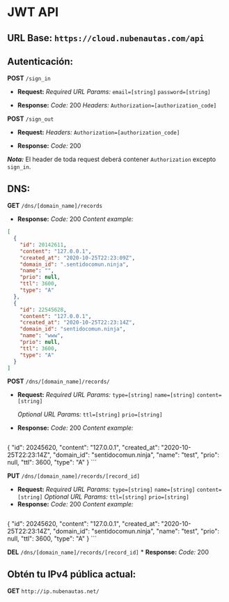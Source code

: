 # JWT API

## URL Base: `https://cloud.nubenautas.com/api`

## Autenticación:

__POST__ `/sign_in`
* **Request:**
    *Required URL Params:*
    `email=[string]`
    `password=[string]`

* **Response:**
    *Code:* 200
    *Headers:*
    `Authorization=[authorization_code]`

__POST__ `/sign_out`
* **Request:**
    *Headers:*
    `Authorization=[authorization_code]`

* **Response:**
    *Code:* 200

***Nota:*** El header de toda request deberá contener `Authorization` excepto `sign_in`.

## DNS:
__GET__ `/dns/[domain_name]/records`

* **Response:**
    *Code:* 200
    *Content example:*
```json
[
  {
    "id": 20142611,
    "content": "127.0.0.1",
    "created_at": "2020-10-25T22:23:09Z",
    "domain_id": ".sentidocomun.ninja",
    "name": "",
    "prio": null,
    "ttl": 3600,
    "type": "A"
  },
  {
    "id": 22545628,
    "content": "127.0.0.1",
    "created_at": "2020-10-25T22:23:14Z",
    "domain_id": "sentidocomun.ninja",
    "name": "www",
    "prio": null,
    "ttl": 3600,
    "type": "A"
  }
]
```

__POST__ `/dns/[domain_name]/records/`
* **Request:**
    *Required URL Params:*
    `type=[string]`
    `name=[string]`
    `content=[string]`

    *Optional URL Params:*
    `ttl=[string]`
    `prio=[string]`


* **Response:**
    *Code:* 200
    *Content example:*
    ```json
{
  "id": 20245620,
  "content": "127.0.0.1",
  "created_at": "2020-10-25T22:23:14Z",
  "domain_id": "sentidocomun.ninja",
  "name": "test",
  "prio": null,
  "ttl": 3600,
  "type": "A"
}
    ```

__PUT__ `/dns/[domain_name]/records/[record_id]`
* **Request:**
    *Required URL Params:*
    `type=[string]`
    `name=[string]`
    `content=[string]`
    *Optional URL Params:*
    `ttl=[string]`
    `prio=[string]`
* **Response:**
    *Code:* 200
    *Content example:*
    ```json
{
  "id": 20245620,
  "content": "127.0.0.1",
  "created_at": "2020-10-25T22:23:14Z",
  "domain_id": "sentidocomun.ninja",
  "name": "test",
  "prio": null,
  "ttl": 3600,
  "type": "A"
}
    ```

__DEL__ `/dns/[domain_name]/records/[record_id]`
    * **Response:**
    *Code:* 200

## Obtén tu IPv4 pública actual:

__GET__ `http://ip.nubenautas.net/`
